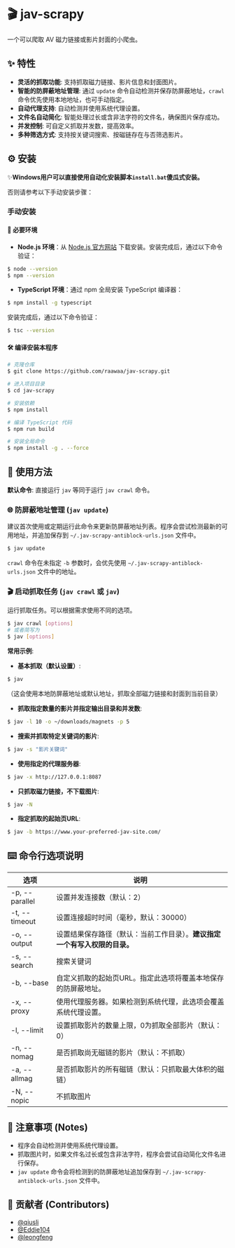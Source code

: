 # 🎬 jav-scrapy

一个可以爬取 AV 磁力链接或影片封面的小爬虫。

## ✨ 特性

- **灵活的抓取功能**: 支持抓取磁力链接、影片信息和封面图片。
- **智能的防屏蔽地址管理**: 通过 `update` 命令自动检测并保存防屏蔽地址，`crawl` 命令优先使用本地地址，也可手动指定。
- **自动代理支持**: 自动检测并使用系统代理设置。
- **文件名自动简化**: 智能处理过长或含非法字符的文件名，确保图片保存成功。
- **并发控制**: 可自定义抓取并发数，提高效率。
- **多种筛选方式**: 支持按关键词搜索、按磁链存在与否筛选影片。

## ⚙️ 安装

✨**Windows用户可以直接使用自动化安装脚本`install.bat`傻瓜式安装。**

否则请参考以下手动安装步骤：

### 手动安装

#### 🔧 必要环境

- **Node.js 环境**：从 [Node.js 官方网站](https://nodejs.org/) 下载安装。安装完成后，通过以下命令验证：

```bash
$ node --version
$ npm --version
```

- **TypeScript 环境**：通过 npm 全局安装 TypeScript 编译器：

```bash
$ npm install -g typescript
```

安装完成后，通过以下命令验证：

```bash
$ tsc --version
```

#### 🛠️ 编译安装本程序

```bash
# 克隆仓库
$ git clone https://github.com/raawaa/jav-scrapy.git

# 进入项目目录
$ cd jav-scrapy

# 安装依赖
$ npm install

# 编译 TypeScript 代码
$ npm run build

# 安装全局命令
$ npm install -g . --force
```

## 🚀 使用方法

**默认命令**: 直接运行 `jav` 等同于运行 `jav crawl` 命令。

### 🌐 防屏蔽地址管理 (`jav update`)

建议首次使用或定期运行此命令来更新防屏蔽地址列表。程序会尝试检测最新的可用地址，并追加保存到 `~/.jav-scrapy-antiblock-urls.json` 文件中。

```bash
$ jav update
```

`crawl` 命令在未指定 `-b` 参数时，会优先使用 `~/.jav-scrapy-antiblock-urls.json` 文件中的地址。

### 🎬 启动抓取任务 (`jav crawl` 或 `jav`)

运行抓取任务。可以根据需求使用不同的选项。

```bash
$ jav crawl [options]
# 或者简写为
$ jav [options]
```

**常用示例**: 

- **基本抓取（默认设置）**:
```bash
$ jav
```
（这会使用本地防屏蔽地址或默认地址，抓取全部磁力链接和封面到当前目录）

- **抓取指定数量的影片并指定输出目录和并发数**:
```bash
$ jav -l 10 -o ~/downloads/magnets -p 5
```

- **搜索并抓取特定关键词的影片**:
```bash
$ jav -s "影片关键词"
```

- **使用指定的代理服务器**:
```bash
$ jav -x http://127.0.0.1:8087
```

- **只抓取磁力链接，不下载图片**:
```bash
$ jav -N
```

- **指定抓取的起始页URL**:
```bash
$ jav -b https://www.your-preferred-jav-site.com/
```

## ⌨️ 命令行选项说明

| 选项                 | 说明                                                                 |
| ---------------------- | -------------------------------------------------------------------- |
| -p, --parallel<num>  | 设置并发连接数（默认：2）                                            |
| -t, --timeout<num>   | 设置连接超时时间（毫秒，默认：30000）                                |
| -o, --output<path>   | 设置结果保存路径（默认：当前工作目录）。**建议指定一个有写入权限的目录。** |
| -s, --search<string> | 搜索关键词                                                           |
| -b, --base<url>      | 自定义抓取的起始页URL。指定此选项将覆盖本地保存的防屏蔽地址。           |
| -x, --proxy<url>     | 使用代理服务器。如果检测到系统代理，此选项会覆盖系统代理设置。       |
| -l, --limit<num>     | 设置抓取影片的数量上限，0为抓取全部影片（默认：0）                    |
| -n, --nomag          | 是否抓取尚无磁链的影片（默认：不抓取）                               |
| -a, --allmag         | 是否抓取影片的所有磁链（默认：只抓取最大体积的磁链）               |
| -N, --nopic          | 不抓取图片                                                           |


## 📌 注意事项 (Notes)

- 程序会自动检测并使用系统代理设置。
- 抓取图片时，如果文件名过长或包含非法字符，程序会尝试自动简化文件名进行保存。
- `jav update` 命令会将检测到的防屏蔽地址追加保存到 `~/.jav-scrapy-antiblock-urls.json` 文件中。


## 👥 贡献者 (Contributors)

- [@qiusli](https://github.com/qiusli)
- [@Eddie104](https://github.com/Eddie104)
- [@leongfeng](https://github.com/leongfeng)
